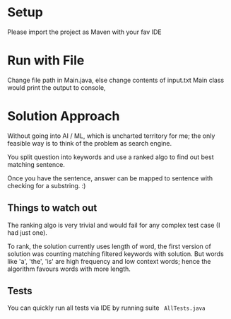 # Setup
Please import the project as Maven with your fav IDE

# Run with File

Change file path in Main.java, else change contents of input.txt
Main class would print the output to console,

# Solution Approach
Without going into AI / ML, which is uncharted territory for me; the only feasible way is to think of the problem as search engine.

You split question into keywords and use a ranked algo to find out best matching sentence.

Once you have the sentence, answer can be mapped to sentence with checking for a substring. :) 

## Things to watch out
The ranking algo is very trivial and would fail for any complex test case (I had just one).

To rank, the solution currently uses length of word, the first version of solution was counting matching filtered keywords with solution. But words like 'a', 'the', 'is' are high frequency and low context words; hence the algorithm favours words with more length.

## Tests
You can quickly run all tests via IDE by running suite ```
AllTests.java```

   
